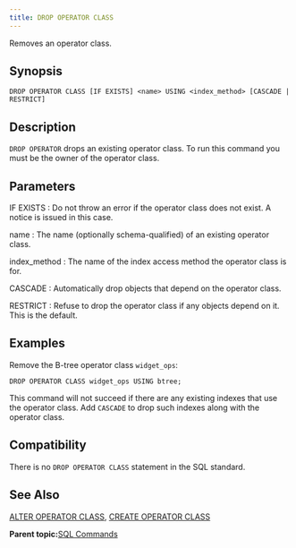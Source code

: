 ```yaml
---
title: DROP OPERATOR CLASS 
---
```


Removes an operator class.

## <a id="section2"></a>Synopsis 

``` {#sql_command_synopsis}
DROP OPERATOR CLASS [IF EXISTS] <name> USING <index_method> [CASCADE | RESTRICT]
```

## <a id="section3"></a>Description 

`DROP OPERATOR` drops an existing operator class. To run this command you must be the owner of the operator class.

## <a id="section4"></a>Parameters 

IF EXISTS
:   Do not throw an error if the operator class does not exist. A notice is issued in this case.

name
:   The name \(optionally schema-qualified\) of an existing operator class.

index\_method
:   The name of the index access method the operator class is for.

CASCADE
:   Automatically drop objects that depend on the operator class.

RESTRICT
:   Refuse to drop the operator class if any objects depend on it. This is the default.

## <a id="section5"></a>Examples 

Remove the B-tree operator class `widget_ops`:

```
DROP OPERATOR CLASS widget_ops USING btree;
```

This command will not succeed if there are any existing indexes that use the operator class. Add `CASCADE` to drop such indexes along with the operator class.

## <a id="section6"></a>Compatibility 

There is no `DROP OPERATOR CLASS` statement in the SQL standard.

## <a id="section7"></a>See Also 

[ALTER OPERATOR CLASS](ALTER_OPERATOR_CLASS.html), [CREATE OPERATOR CLASS](CREATE_OPERATOR_CLASS.html)

**Parent topic:**[SQL Commands](../sql_commands/sql_ref.html)

